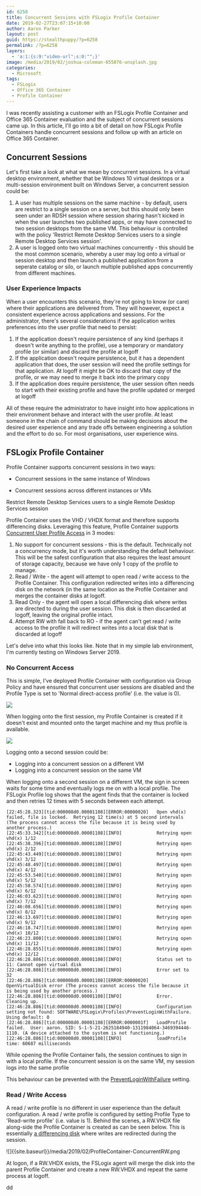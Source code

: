 ```yaml
---
id: 6258
title: Concurrent Sessions with FSLogix Profile Container
date: 2019-02-27T23:07:15+10:00
author: Aaron Parker
layout: post
guid: https://stealthpuppy/?p=6258
permalink: /?p=6258
layers:
  - 'a:1:{s:9:"video-url";s:0:"";}'
image: /media/2019/02/joshua-coleman-655076-unsplash.jpg
categories:
  - Microsoft
tags:
  - FSLogix
  - Office 365 Container
  - Profile Container
---
```

I was recently assisting a customer with an FSLogix Profile Container and Office 365 Container evaluation and the subject of concurrent sessions came up. In this article, I'll go into a bit of detail on how FSLogix Profile Containers handle concurrent sessions and follow up with an article on Office 365 Container.

## Concurrent Sessions

Let's first take a look at what we mean by concurrent sessions. In a virtual desktop environment, whether that be Windows 10 virtual desktops or a multi-session environment built on Windows Server, a concurrent session could be:

  1. A user has multiple sessions on the same machine - by default, users are restrict to a single session on a server, but this should only been seen under an RDSH session where session sharing hasn't kicked in when the user launches two published apps, or may have connected to two session desktops from the same VM. This behaviour is controlled with the policy 'Restrict Remote Desktop Services users to a single Remote Desktop Services session'.
  2. A user is logged onto two virtual machines concurrently - this should be the most common scenario, whereby a user may log onto a virtual or session desktop and then launch a published application from a seperate catalog or silo, or launch multiple published apps concurrently from different machines.

### User Experience Impacts

When a user encounters this scenario, they're not going to know (or care) where their applications are delivered from. They will however, expect a consistent experience across applications and sessions. For the administrator, there's several considerations if the application writes preferences into the user profile that need to persist:

  1. If the application doesn't require persistence of any kind (perhaps it doesn't write anything to the profile), use a temporary or mandatory profile (or similar) and discard the profile at logoff
  2. If the application doesn't require persistence, but it has a dependent application that does, the user session will need the profile settings for that application. At logoff it might be OK to discard that copy of the profile, or we may need to merge it back into the primary copy
  3. If the application does require persistence, the user session often needs to start with their existing profile and have the profile updated or merged at logoff

All of these require the administrator to have insight into how applications in their environment behave and interact with the user profile. At least someone in the chain of command should be making decisions about the desired user experience and any trade offs between engineering a solution and the effort to do so. For most organisations, user experience wins.

## FSLogix Profile Container

Profile Container supports concurrent sessions in two ways:

  * Concurrent sessions in the same instance of Windows  
    
  * Concurrent sessions across different instances or VMs

Restrict Remote Desktop Services users to a single Remote Desktop Services session

Profile Container uses the VHD / VHDX format and therefore supports differencing disks. Leveraging this feature, Profile Container supports [Concurrent User Profile Access](https://docs.fslogix.com/display/20170529/Concurrent+User+Profile+Access) in 3 modes:

  1. No support for concurrent sessions - this is the default. Technically not a concurrency mode, but it's worth understanding the default behaviour. This will be the safest configuration that also requires the least amount of storage capacity, because we have only 1 copy of the profile to manage.
  2. Read / Write - the agent will attempt to open read / write access to the Profile Container. This configuration redirected writes into a differencing disk on the network (in the same location as the Profile Container and merges the container disks at logoff. 
  3. Read Only - the agent will open a local differencing disk where writes are directed to during the user session. This disk is then discarded at logoff, leaving the original profile intact.
  4. Attempt RW with fall back to RO - if the agent can't get read / write access to the profile it will redirect writes into a local disk that is discarded at logoff

Let's delve into what this looks like. Note that in my simple lab environment, I'm currently testing on Windows Server 2019.

### No Concurrent Access

This is simple, I've deployed Profile Container with configuration via Group Policy and have ensured that concurrent user sessions are disabled and the Profile Type is set to 'Normal direct-access profile' (i.e. the value is 0).

![]({{site.baseurl}}/media/2019/02/ProfileContainer-ConcurrentAccessDisabled-1024x477.png)

When logging onto the first session, my Profile Container is created if it doesn't exist and mounted onto the target machine and my thus profile is available.

![]({{site.baseurl}}/media/2019/02/ProfileContainer-NoConcurrent-1.png)

Logging onto a second session could be:

  * Logging into a concurrent session on a different VM
  * Logging into a concurrent session on the same VM

When logging onto a second session on a different VM, the sign in screen waits for some time and eventually logs me on with a local profile. The FSLogix Profile log shows that the agent finds that the container is locked and then retries 12 times with 5 seconds between each attempt. 

```
[22:45:28.323][tid:000008d0.00001108][ERROR:00000020]   Open vhd(x) failed, file is locked.  Retrying 12 time(s) at 5 second intervals (The process cannot access the file because it is being used by another process.)
[22:45:33.342][tid:000008d0.00001108][INFO]             Retrying open vhd(x) 1/12
[22:45:38.396][tid:000008d0.00001108][INFO]             Retrying open vhd(x) 2/12
[22:45:43.449][tid:000008d0.00001108][INFO]             Retrying open vhd(x) 3/12
[22:45:48.497][tid:000008d0.00001108][INFO]             Retrying open vhd(x) 4/12
[22:45:53.540][tid:000008d0.00001108][INFO]             Retrying open vhd(x) 5/12
[22:45:58.574][tid:000008d0.00001108][INFO]             Retrying open vhd(x) 6/12
[22:46:03.623][tid:000008d0.00001108][INFO]             Retrying open vhd(x) 7/12
[22:46:08.656][tid:000008d0.00001108][INFO]             Retrying open vhd(x) 8/12
[22:46:13.697][tid:000008d0.00001108][INFO]             Retrying open vhd(x) 9/12
[22:46:18.747][tid:000008d0.00001108][INFO]             Retrying open vhd(x) 10/12
[22:46:23.800][tid:000008d0.00001108][INFO]             Retrying open vhd(x) 11/12
[22:46:28.855][tid:000008d0.00001108][INFO]             Retrying open vhd(x) 12/12
[22:46:28.886][tid:000008d0.00001108][INFO]             Status set to 11: Cannot open virtual disk
[22:46:28.886][tid:000008d0.00001108][INFO]             Error set to 32
[22:46:28.886][tid:000008d0.00001108][ERROR:00000020]   OpenVirtualDisk error (The process cannot access the file because it is being used by another process.)
[22:46:28.886][tid:000008d0.00001108][INFO]             Error. Cleaning up.
[22:46:28.886][tid:000008d0.00001108][INFO]             Configuration setting not found: SOFTWARE\FSLogix\Profiles\PreventLoginWithFailure.  Using default: 0
[22:46:28.886][tid:000008d0.00001108][ERROR:0000001f]   LoadProfile failed.  User: aaron. SID: S-1-5-21-2625184940-1311984064-3469394446-1110. (A device attached to the system is not functioning.)
[22:46:28.886][tid:000008d0.00001108][INFO]             loadProfile time: 60687 milliseconds
```

While opening the Profile Container fails, the session continues to sign in with a local profile. If the concurrent session is on the same VM, my session logs into the same profile 

This behaviour can be prevented with the [PreventLoginWithFailure](https://docs.fslogix.com/display/20170529/FSLogix+Profiles+Configuration+Settings) setting.

### Read / Write Access

A read / write profile is no different in user experience than the default configuration. A read / write profile is configured by setting Profile Type to 'Read-write profile' (i.e. value is 1). Behind the scenes, a RW.VHDX file along-side the Profile Container is created as can be seen below. This is essentially [a differencing disk](https://www.altaro.com/hyper-v/hyper-v-differencing-disks-explained/) where writes are redirected during the session.

![]{{site.baseurl}}/media/2019/02/ProfileContainer-ConcurrentRW.png

At logon, if a RW.VHDX exists, the FSLogix agent will merge the disk into the parent Profile Container and create a new RW.VHDX and repeat the same process at logoff.

dd
